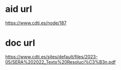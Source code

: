 # aid url
https://www.cdti.es/node/187

# doc url
https://www.cdti.es/sites/default/files/2023-05/SERA%202022_Texto%20Resoluci%C3%B3n.pdf
        